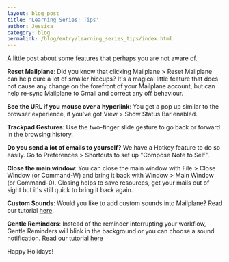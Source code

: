 ```yaml
---
layout: blog_post
title: 'Learning Series: Tips'
author: Jessica
category: blog
permalink: /blog/entry/learning_series_tips/index.html
---
```


A little post about some features that perhaps you are not aware of.

**Reset Mailplane**: Did you know that clicking Mailplane > Reset Mailplane can help cure a lot of smaller hiccups? It's a magical little feature that does not cause any change on the forefront of your Mailplane account, but can help re-sync Mailplane to Gmail and correct any off behaviour.

**See the URL if you mouse over a hyperlink**: You get a pop up similar to the browser experience, if you've got View > Show Status Bar enabled.

**Trackpad Gestures**: Use the two-finger slide gesture to go back or forward in the browsing history.

**Do you send a lot of emails to yourself?** We have a Hotkey feature to do so easily. Go to Preferences > Shortcuts to set up "Compose Note to Self".

**Close the main window**: You can close the main window with File > Close Window (or Command-W) and bring it back with Window > Main Window (or Command-0). Closing helps to save resources, get your mails out of sight but it's still quick to bring it back again.

**Custom Sounds**: Would you like to add custom sounds into Mailplane? Read our tutorial [here](/howto/entry/add_custom_sounds).

**Gentle Reminders**: Instead of the reminder interrupting your workflow, Gentle Reminders will blink in the background or you can choose a sound notification. Read our tutorial [here](/help/gentle_reminders.html)

Happy Holidays!
